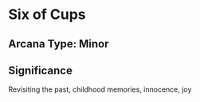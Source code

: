 # Six of Cups

## Arcana Type: Minor

## Significance 

Revisiting the past, childhood memories, innocence, joy
